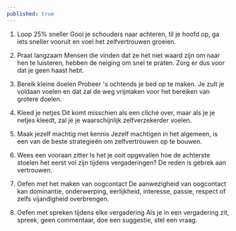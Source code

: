 ```yaml
---
published: true
---
```

1. Loop 25% sneller
Gooi je schouders naar achteren, til je hoofd op, ga iets sneller vooruit en voel het zelfvertrouwen groeien.

2. Praat langzaam
Mensen die vinden dat ze het niet waard zijn om naar hen te luisteren, hebben de neiging om snel te praten. Zorg er dus voor dat je geen haast hebt.

3. Bereik kleine doelen
Probeer 's ochtends je bed op te maken. Je zult je voldaan voelen en dat zal de weg vrijmaken voor het bereiken van grotere doelen.

4. Kleed je netjes
Dit komt misschien als een cliché over, maar als je je netjes kleedt, zal je je waarschijnlijk zelfverzekerder voelen.

5. Maak jezelf machtig met kennis
Jezelf machtigen in het algemeen, is een van de beste strategieën om zelfvertrouwen op te bouwen.

6. Wees een vooraan zitter
Is het je ooit opgevallen hoe de achterste stoelen het eerst vol zijn tijdens vergaderingen? De reden is gebrek aan vertrouwen.

7. Oefen met het maken van oogcontact
De aanwezigheid van oogcontact kan dominantie, onderwerping, eerlijkheid, interesse, passie, respect of zelfs vijandigheid overbrengen.

8. Oefen met spreken tijdens elke vergadering
Als je in een vergadering zit, spreek, geen commentaar, doe een suggestie, stel een vraag.
